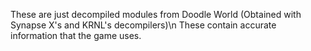 These are just decompiled modules from Doodle World (Obtained with Synapse X's and KRNL's decompilers)\n
These contain accurate information that the game uses.
